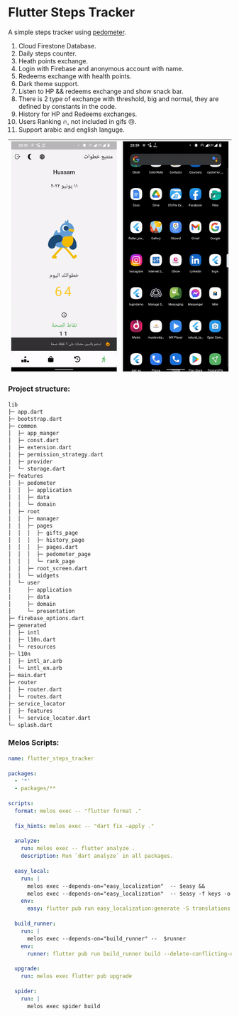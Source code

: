 # Flutter Steps Tracker

A simple steps tracker using [pedometer](https://pub.dev/packages/pedometer).

1. Cloud Firestone Database.
2. Daily steps counter.
3. Heath points exchange.
4.  Login with Firebase and anonymous account with name.
5. Redeems exchange with health points.
6. Dark theme support.
7. Listen to HP && redeems exchange and show snack bar.
8. There is 2 type of exchange with threshold, big and normal, they are defined by constants in the code.
9. History for HP and Redeems exchanges.
10. Users Ranking 🔥, not included in gifs 😢.
11. Support arabic and english languge.



| ![gif1](gif1.gif) | ![gif2](gif2.gif) |
| -------------------- | --------------------- |
### Project structure:

```
lib
├─ app.dart
├─ bootstrap.dart
├─ common
│  ├─ app_manger
│  ├─ const.dart
│  ├─ extension.dart
│  ├─ permission_strategy.dart
│  ├─ provider
│  └─ storage.dart
├─ features
│  ├─ pedometer
│  │  ├─ application
│  │  ├─ data
│  │  └─ domain
│  ├─ root
│  │  ├─ manager
│  │  ├─ pages
│  │  │  ├─ gifts_page
│  │  │  ├─ history_page
│  │  │  ├─ pages.dart
│  │  │  ├─ pedometer_page
│  │  │  └─ rank_page
│  │  ├─ root_screen.dart
│  │  └─ widgets
│  └─ user
│     ├─ application
│     ├─ data
│     ├─ domain
│     └─ presentation
├─ firebase_options.dart
├─ generated
│  ├─ intl
│  ├─ l10n.dart
│  └─ resources
├─ l10n
│  ├─ intl_ar.arb
│  └─ intl_en.arb
├─ main.dart
├─ router
│  ├─ router.dart
│  └─ routes.dart
├─ service_locator
│  ├─ features
│  └─ service_locator.dart
└─ splash.dart
```

### Melos Scripts:

```yaml
name: flutter_steps_tracker

packages:
  - '*'
  - packages/**

scripts:
  format: melos exec -- "flutter format ."

  fix_hints: melos exec -- "dart fix —apply ."

  analyze:
    run: melos exec -- flutter analyze .
    description: Run `dart analyze` in all packages.

  easy_local:
    run: |
      melos exec --depends-on="easy_localization"  -- $easy &&
      melos exec --depends-on="easy_localization"  -- $easy -f keys -o locale_keys.g.dart
    env:
      easy: flutter pub run easy_localization:generate -S translations

  build_runner:
    run: |
      melos exec --depends-on="build_runner" --  $runner
    env:
      runner: flutter pub run build_runner build --delete-conflicting-outputs

  upgrade:
    run: melos exec flutter pub upgrade

  spider:
    run: |
      melos exec spider build
```
